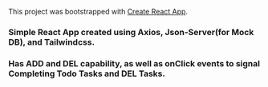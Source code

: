 This project was bootstrapped with [Create React App](https://github.com/facebook/create-react-app).

### Simple React App created using Axios, Json-Server(for Mock DB), and Tailwindcss.

### Has ADD and DEL capability, as well as onClick events to signal Completing Todo Tasks and DEL Tasks.